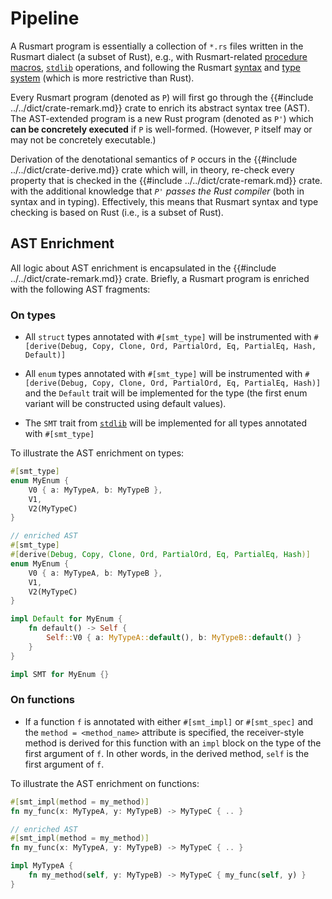 # Pipeline

A Rusmart program is essentially a collection of `*.rs` files written
in the Rusmart dialect (a subset of Rust),
e.g., with Rusmart-related
[procedure macros](../user/annotations.md),
[`stdlib`](../user/stdlib.md) operations, and
following the Rusmart [syntax](../user/syntax.md) and
[type system](../user/typing.md)
(which is more restrictive than Rust).

Every Rusmart program (denoted as `P`) will first go through the
{{#include ../../dict/crate-remark.md}} crate to
enrich its abstract syntax tree (AST).
The AST-extended program is a new Rust program (denoted as `P'`)
which **can be concretely executed** if `P` is well-formed.
(However, `P` itself may or may not be concretely executable.)

Derivation of the denotational semantics of `P`
occurs in the {{#include ../../dict/crate-derive.md}} crate
which will, in theory, re-check every property
that is checked in the {{#include ../../dict/crate-remark.md}} crate.
with the additional knowledge that
*`P'` passes the Rust compiler* (both in syntax and in typing).
Effectively, this means that Rusmart syntax and type checking
is based on Rust (i.e., is a subset of Rust).

## AST Enrichment

All logic about AST enrichment is encapsulated
in the {{#include ../../dict/crate-remark.md}} crate.
Briefly, a Rusmart program is enriched with the following AST fragments:

### On types

- All `struct` types annotated with `#[smt_type]` will be instrumented with
  `#[derive(Debug, Copy, Clone, Ord, PartialOrd, Eq, PartialEq, Hash, Default)]`

- All `enum` types annotated with `#[smt_type]` will be instrumented with
  `#[derive(Debug, Copy, Clone, Ord, PartialOrd, Eq, PartialEq, Hash)]` and
  the `Default` trait will be implemented for the type
  (the first enum variant will be constructed using default values).

- The `SMT` trait from [`stdlib`](../user/stdlib.md) will be implemented
  for all types annotated with `#[smt_type]`

To illustrate the AST enrichment on types:

```rust
#[smt_type]
enum MyEnum {
    V0 { a: MyTypeA, b: MyTypeB },
    V1,
    V2(MyTypeC)
}

// enriched AST
#[smt_type]
#[derive(Debug, Copy, Clone, Ord, PartialOrd, Eq, PartialEq, Hash)]
enum MyEnum {
    V0 { a: MyTypeA, b: MyTypeB },
    V1,
    V2(MyTypeC)
}

impl Default for MyEnum {
    fn default() -> Self {
        Self::V0 { a: MyTypeA::default(), b: MyTypeB::default() }
    }
}

impl SMT for MyEnum {}
```

### On functions

- If a function `f` is annotated with either `#[smt_impl]` or `#[smt_spec]` and
  the `method = <method_name>` attribute is specified, the receiver-style
  method is derived for this function with an `impl` block on the type of
  the first argument of `f`. In other words, in the derived method, `self`
  is the first argument of `f`.

To illustrate the AST enrichment on functions:

```rust
#[smt_impl(method = my_method)]
fn my_func(x: MyTypeA, y: MyTypeB) -> MyTypeC { .. }

// enriched AST
#[smt_impl(method = my_method)]
fn my_func(x: MyTypeA, y: MyTypeB) -> MyTypeC { .. }

impl MyTypeA {
    fn my_method(self, y: MyTypeB) -> MyTypeC { my_func(self, y) }
}
```